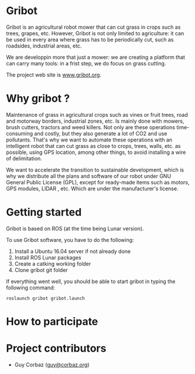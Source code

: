 # Gribot

Gribot is an agricultural robot mower that can cut grass in crops such as trees, grapes, etc. However,
Gribot is not only limited to agriculture: it can be used in every area where grass has to be periodically cut, such as 
roadsides, industrial areas, etc.

We are developpin more that just a mower: we are creating a platform that can carry many tools: in a frist step, we do focus on
grass cutting.


The project web site is www.gribot.org.

# Why gribot ?

Maintenance of grass in agricultural crops such as vines or fruit trees, road and motorway borders,
industrial zones, etc. Is mainly done with mowers, brush cutters, tractors and weed killers. Not only
are these operations time-consuming and costly, but they also generate a lot of CO2 and use pollutants.
That's why we want to automate these operations with an intelligent robot that can cut grass as close
to crops, trees, walls, etc. as possible, using GPS location, among other things, to avoid installing a
wire of delimitation.

We want to accelerate the transition to sustainable development, which is why we distribute all the
plans and software of our robot under GNU General Public License (GPL), except for ready-made
items such as motors, GPS modules, LIDAR , etc. Which are under the manufacturer's license.

# Getting started 

Gribot is based on ROS (at the time being Lunar version).

To use Gribot software, you have to do the following:

1. Install a Ubuntu 16.04 server if not already done
2. Install ROS Lunar packages
3. Create a catking working folder
4. Clone gribot git folder

If everything went well, you should be able to start gribot in typing the following command:

```
roslaunch gribot gribot.launch
```

# How to participate

# Project  contributors

* Guy Corbaz (guy@corbaz.org)
